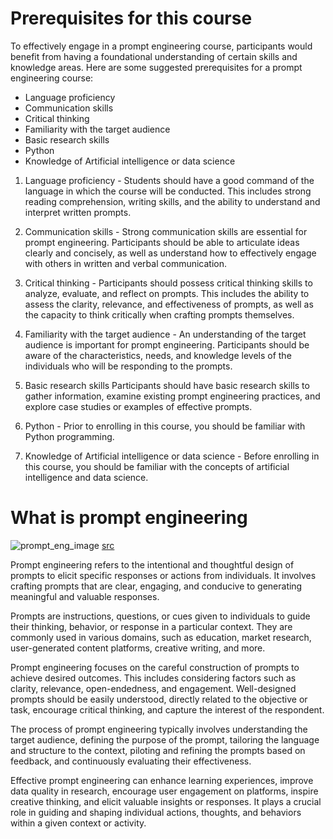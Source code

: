 # Prerequisites for this course

To effectively engage in a prompt engineering course, participants would benefit from having a foundational understanding of certain skills and knowledge areas. Here are some suggested prerequisites for a prompt engineering course:
- Language proficiency
- Communication skills
- Critical thinking
- Familiarity with the target audience
- Basic research skills
- Python
- Knowledge of Artificial intelligence or data science



1. Language proficiency - 
    Students should have a good command of the language in which the course will be conducted. This includes strong reading comprehension, writing skills, and the ability to understand and interpret written prompts.

2. Communication skills -
    Strong communication skills are essential for prompt engineering. Participants should be able to articulate ideas clearly and concisely, as well as understand how to effectively engage with others in written and verbal communication.

3. Critical thinking - 
    Participants should possess critical thinking skills to analyze, evaluate, and reflect on prompts. This includes the ability to assess the clarity, relevance, and effectiveness of prompts, as well as the capacity to think critically when crafting prompts themselves.

4. Familiarity with the target audience -
    An understanding of the target audience is important for prompt engineering. Participants should be aware of the characteristics, needs, and knowledge levels of the individuals who will be responding to the prompts.

5. Basic research skills
    Participants should have basic research skills to gather information, examine existing prompt engineering practices, and explore case studies or examples of effective prompts.

6. Python - 
    Prior to enrolling in this course, you should be familiar with Python programming.

7. Knowledge of Artificial intelligence or data science -
    Before enrolling in this course, you should be familiar with the concepts of artificial intelligence and data science.



# What is prompt engineering

![prompt_eng_image](https://github.com/adityaineuron/content-prompt-engineering/assets/115528693/7b0b093e-8764-4cd7-a789-ee65183c412c)
[src](https://levelup.gitconnected.com/start-here-prompt-engineering-and-why-you-should-care-fa9b047d80ac)

Prompt engineering refers to the intentional and thoughtful design of prompts to elicit specific responses or actions from individuals. It involves crafting prompts that are clear, engaging, and conducive to generating meaningful and valuable responses.

Prompts are instructions, questions, or cues given to individuals to guide their thinking, behavior, or response in a particular context. They are commonly used in various domains, such as education, market research, user-generated content platforms, creative writing, and more.

Prompt engineering focuses on the careful construction of prompts to achieve desired outcomes. This includes considering factors such as clarity, relevance, open-endedness, and engagement. Well-designed prompts should be easily understood, directly related to the objective or task, encourage critical thinking, and capture the interest of the respondent.

The process of prompt engineering typically involves understanding the target audience, defining the purpose of the prompt, tailoring the language and structure to the context, piloting and refining the prompts based on feedback, and continuously evaluating their effectiveness.

Effective prompt engineering can enhance learning experiences, improve data quality in research, encourage user engagement on platforms, inspire creative thinking, and elicit valuable insights or responses. It plays a crucial role in guiding and shaping individual actions, thoughts, and behaviors within a given context or activity.